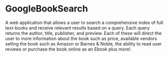 # GoogleBookSearch
A web application that allows a user to search a comprehensive index of full text-books and receive relevant results based on a query. Each query returns the author, title, publisher, and preview. Each of these will direct the user to more information about the book such as price, available vendors selling the book such as Amazon or Barnes &amp; Noble, the ability to read user reviews or purchase the book online as an Ebook plus more!.
